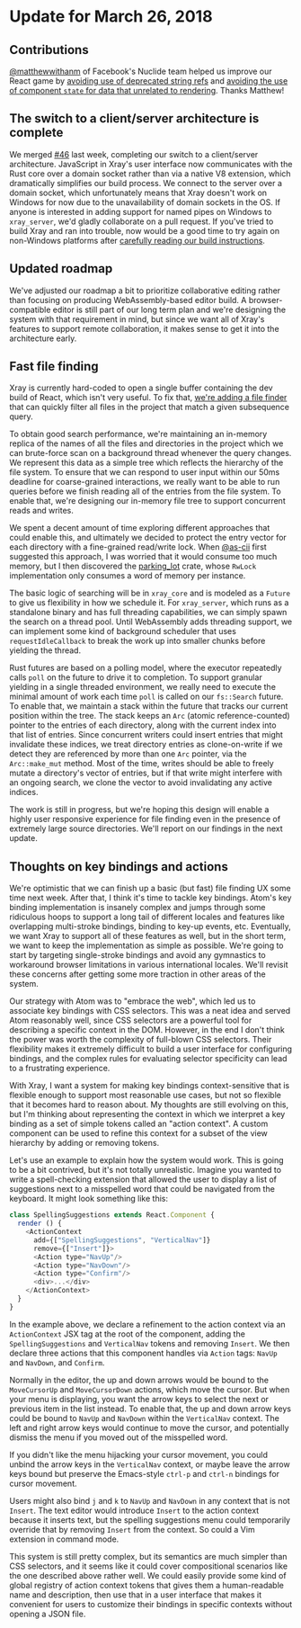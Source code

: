 # Update for March 26, 2018

## Contributions

[@matthewwithanm](https://github.com/matthewwithanm) of Facebook's Nuclide team helped us improve our React game by [avoiding use of deprecated string refs](https://github.com/atom/xray/pull/50) and [avoiding the use of component `state` for data that unrelated to rendering](https://github.com/atom/xray/pull/51). Thanks Matthew!

## The switch to a client/server architecture is complete

We merged [#46](https://github.com/atom/xray/pull/46) last week, completing our switch to a client/server architecture. JavaScript in Xray's user interface now communicates with the Rust core over a domain socket rather than via a native V8 extension, which dramatically simplifies our build process. We connect to the server over a domain socket, which unfortunately means that Xray doesn't work on Windows for now due to the unavailability of domain sockets in the OS. If anyone is interested in adding support for named pipes on Windows to `xray_server`, we'd gladly collaborate on a pull request. If you've tried to build Xray and ran into trouble, now would be a good time to try again on non-Windows platforms after [carefully reading our build instructions](../../CONTRIBUTING.md#building).

## Updated roadmap

We've adjusted our roadmap a bit to prioritize collaborative editing rather than focusing on producing WebAssembly-based editor build. A browser-compatible editor is still part of our long term plan and we're designing the system with that requirement in mind, but since we want all of Xray's features to support remote collaboration, it makes sense to get it into the architecture early.

## Fast file finding

Xray is currently hard-coded to open a single buffer containing the dev build of React, which isn't very useful. To fix that, [we're adding a file finder](https://github.com/atom/xray/pull/55) that can quickly filter all files in the project that match a given subsequence query.

To obtain good search performance, we're maintaining an in-memory replica of the names of all the files and directories in the project which we can brute-force scan on a background thread whenever the query changes. We represent this data as a simple tree which reflects the hierarchy of the file system. To ensure that we can respond to user input within our 50ms deadline for coarse-grained interactions, we really want to be able to run queries before we finish reading all of the entries from the file system. To enable that, we're designing our in-memory file tree to support concurrent reads and writes.

We spent a decent amount of time exploring different approaches that could enable this, and ultimately we decided to protect the entry vector for each directory with a fine-grained read/write lock. When [@as-cii](https://github.com/as-cii) first suggested this approach, I was worried that it would consume too much memory, but I then discovered the [parking_lot](https://github.com/Amanieu/parking_lot) crate, whose `RwLock` implementation only consumes a word of memory per instance.

The basic logic of searching will be in `xray_core` and is modeled as a `Future` to give us flexibility in how we schedule it. For `xray_server`, which runs as a standalone binary and has full threading capabilities, we can simply spawn the search on a thread pool. Until WebAssembly adds threading support, we can implement some kind of background scheduler that uses `requestIdleCallback` to break the work up into smaller chunks before yielding the thread.

Rust futures are based on a polling model, where the executor repeatedly calls `poll` on the future to drive it to completion. To support granular yielding in a single threaded environment, we really need to execute the minimal amount of work each time `poll` is called on our `fs::Search` future. To enable that, we maintain a stack within the future that tracks our current position within the tree. The stack keeps an `Arc` (atomic reference-counted) pointer to the entries of each directory, along with the current index into that list of entries. Since concurrent writers could insert entries that might invalidate these indices, we treat directory entries as clone-on-write if we detect they are referenced by more than one `Arc` pointer, via the `Arc::make_mut` method. Most of the time, writes should be able to freely mutate a directory's vector of entries, but if that write might interfere with an ongoing search, we clone the vector to avoid invalidating any active indices.

The work is still in progress, but we're hoping this design will enable a highly user responsive experience for file finding even in the presence of extremely large source directories. We'll report on our findings in the next update.

## Thoughts on key bindings and actions

We're optimistic that we can finish up a basic (but fast) file finding UX some time next week. After that, I think it's time to tackle key bindings. Atom's key binding implementation is insanely complex and jumps through some ridiculous hoops to support a long tail of different locales and features like overlapping multi-stroke bindings, binding to key-up events, etc. Eventually, we want Xray to support all of these features as well, but in the short term, we want to keep the implementation as simple as possible. We're going to start by targeting single-stroke bindings and avoid any gymnastics to workaround browser limitations in various international locales. We'll revisit these concerns after getting some more traction in other areas of the system.

Our strategy with Atom was to "embrace the web", which led us to associate key bindings with CSS selectors. This was a neat idea and served Atom reasonably well, since CSS selectors are a powerful tool for describing a specific context in the DOM. However, in the end I don't think the power was worth the complexity of full-blown CSS selectors. Their flexibility makes it extremely difficult to build a user interface for configuring bindings, and the complex rules for evaluating selector specificity can lead to a frustrating experience.

With Xray, I want a system for making key bindings context-sensitive that is flexible enough to support most reasonable use cases, but not so flexible that it becomes hard to reason about. My thoughts are still evolving on this, but I'm thinking about representing the context in which we interpret a key binding as a set of simple tokens called an "action context". A custom component can be used to refine this context for a subset of the view hierarchy by adding or removing tokens.

Let's use an example to explain how the system would work. This is going to be a bit contrived, but it's not totally unrealistic. Imagine you wanted to write a spell-checking extension that allowed the user to display a list of suggestions next to a misspelled word that could be navigated from the keyboard. It might look something like this:

```js
class SpellingSuggestions extends React.Component {
  render () {
    <ActionContext
      add={["SpellingSuggestions", "VerticalNav"]}
      remove={["Insert"]}>
      <Action type="NavUp"/>
      <Action type="NavDown"/>
      <Action type="Confirm"/>
      <div>...</div>
    </ActionContext>  
  }
}
```

In the example above, we declare a refinement to the action context via an `ActionContext` JSX tag at the root of the component, adding the `SpellingSuggestions` and `VerticalNav` tokens and removing `Insert`. We then declare three actions that this component handles via `Action` tags: `NavUp` and `NavDown`, and `Confirm`.

Normally in the editor, the up and down arrows would be bound to the `MoveCursorUp` and `MoveCursorDown` actions, which move the cursor. But when your menu is displaying, you want the arrow keys to select the next or previous item in the list instead. To enable that, the up and down arrow keys could be bound to `NavUp` and `NavDown` within the `VerticalNav` context. The left and right arrow keys would continue to move the cursor, and potentially dismiss the menu if you moved out of the misspelled word.

If you didn't like the menu hijacking your cursor movement, you could unbind the arrow keys in the `VerticalNav` context, or maybe leave the arrow keys bound but preserve the Emacs-style `ctrl-p` and `ctrl-n` bindings for cursor movement.

Users might also bind `j` and `k` to `NavUp` and `NavDown` in any context that is not `Insert`. The text editor would introduce `Insert` to the action context because it inserts text, but the spelling suggestions menu could temporarily override that by removing `Insert` from the context. So could a Vim extension in command mode.

This system is still pretty complex, but its semantics are much simpler than CSS selectors, and it seems like it could cover compositional scenarios like the one described above rather well. We could easily provide some kind of global registry of action context tokens that gives them a human-readable name and description, then use that in a user interface that makes it convenient for users to customize their bindings in specific contexts without opening a JSON file.

